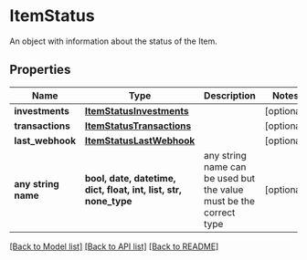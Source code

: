 # ItemStatus

An object with information about the status of the Item.

## Properties
Name | Type | Description | Notes
------------ | ------------- | ------------- | -------------
**investments** | [**ItemStatusInvestments**](ItemStatusInvestments.md) |  | [optional] 
**transactions** | [**ItemStatusTransactions**](ItemStatusTransactions.md) |  | [optional] 
**last_webhook** | [**ItemStatusLastWebhook**](ItemStatusLastWebhook.md) |  | [optional] 
**any string name** | **bool, date, datetime, dict, float, int, list, str, none_type** | any string name can be used but the value must be the correct type | [optional]

[[Back to Model list]](../README.md#documentation-for-models) [[Back to API list]](../README.md#documentation-for-api-endpoints) [[Back to README]](../README.md)


